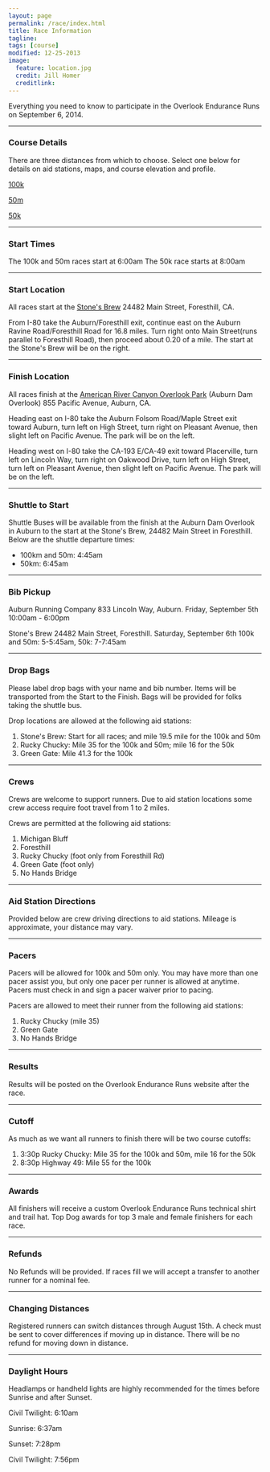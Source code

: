 ```yaml
---
layout: page
permalink: /race/index.html
title: Race Information
tagline: 
tags: [course]
modified: 12-25-2013
image:
  feature: location.jpg
  credit: Jill Homer
  creditlink: 
---
```


<p class="lead">Everything you need to know to participate in the Overlook Endurance Runs on September 6, 2014.</p>

<hr>

### Course Details

There are three distances from which to choose. Select one below for details on aid stations, maps, and course elevation and profile.

<a href="{{ site.url }}/course/100k">100k</a>

<a href="{{ site.url }}/course/50m">50m</a>

<a href="{{ site.url }}/course/50k">50k</a>

<hr>

### Start Times

The 100k and 50m races start at 6:00am The 50k race starts at 8:00am

<hr>

### Start Location

All races start at the <a target="_blank" href="http://tinyurl.com/StonesBrew">Stone's Brew</a> 24482 Main Street, Foresthill, CA.

From I-80 take the Auburn/Foresthill exit, continue east on the Auburn Ravine Road/Foresthill Road for 16.8 miles. Turn right onto Main Street(runs parallel to Foresthill Road), then proceed about 0.20 of a mile. The start at the Stone's Brew will be on the right.

<hr>

### Finish Location

All races finish at the <a href="http://goo.gl/k9Kqrq" target="_blank">American River Canyon Overlook Park</a> (Auburn Dam Overlook) 855 Pacific Avenue, Auburn, CA.

Heading east on I-80 take the Auburn Folsom Road/Maple Street exit toward Auburn, turn left on High Street, turn right on Pleasant Avenue, then slight left on Pacific Avenue. The park will be on the left.

Heading west on I-80 take the CA-193 E/CA-49 exit toward Placerville, turn left on Lincoln Way, turn right on Oakwood Drive, turn left on High Street, turn left on Pleasant Avenue, then slight left on Pacific Avenue. The park will be on the left.

<hr>

### Shuttle to Start

Shuttle Buses will be available from the finish at the Auburn Dam Overlook in Auburn to the start at the Stone's Brew, 24482 Main Street in Foresthill. Below are the shuttle departure times:

* 100km and 50m: 4:45am
* 50km: 6:45am

<hr>

### Bib Pickup

Auburn Running Company 833 Lincoln Way, Auburn. Friday, September 5th  10:00am - 6:00pm

Stone's Brew 24482 Main Street, Foresthill. Saturday, September 6th  100k and 50m: 5-5:45am, 50k: 7-7:45am

<hr>


### Drop Bags

Please label drop bags with your name and bib number. Items will be transported from the Start to the Finish.  Bags will be provided for folks taking the shuttle bus. 

Drop locations are allowed at the following aid stations:

<ol>
	<li>Stone's Brew: Start for all races; and mile 19.5 mile for the 100k and 50m</li>
	<li>Rucky Chucky: Mile 35 for the 100k and 50m; mile 16 for the 50k</li>
	<li>Green Gate: Mile 41.3 for the 100k</li>
</ol>

<hr>

### Crews

Crews are welcome to support runners. Due to aid station locations some crew access require foot travel from 1 to 2 miles.

Crews are permitted at the following aid stations:

<ol>
	<li>Michigan Bluff</li>
	<li>Foresthill</li>
	<li>Rucky Chucky (foot only from Foresthill Rd)</li>
	<li>Green Gate (foot only)</li>
	<li>No Hands Bridge</li>
</ol>

<hr>

### Aid Station Directions

Provided below are crew driving directions to aid stations. Mileage is approximate, your distance may vary.

<hr>

### Pacers

Pacers will be allowed for 100k and 50m only. You may have more than one pacer assist you, but only one pacer per runner is allowed at anytime. Pacers must check in and sign a pacer waiver prior to pacing.

Pacers are allowed to meet their runner from the following aid stations:

<ol>
	<li>Rucky Chucky (mile 35)</li>
	<li>Green Gate</li>
	<li>No Hands Bridge</li>
</ol>

<hr>


### Results

Results will be posted on the Overlook Endurance Runs website after the race.

<hr>

### Cutoff

As much as we want all runners to finish there will be two course cutoffs:

<ol>
	<li>3:30p Rucky Chucky: Mile 35 for the 100k and 50m, mile 16 for the 50k</li>
	<li>8:30p Highway 49: Mile 55 for the 100k</li>
</ol>

<hr>

### Awards

All finishers will receive a custom Overlook Endurance Runs technical shirt and trail hat. Top Dog awards for top 3 male and female finishers for each race.

<hr>


### Refunds

No Refunds will be provided. If races fill we will accept a transfer to another runner for a nominal fee. 

<hr>

### Changing Distances

Registered runners can switch distances through August 15th. A check must be sent to cover differences if moving up in distance. There will be no refund for moving down in distance. 

<hr>

### Daylight Hours

Headlamps or handheld lights are highly recommended for the times before Sunrise and after Sunset.

Civil Twilight: 6:10am

Sunrise: 6:37am

Sunset: 7:28pm

Civil Twilight: 7:56pm
